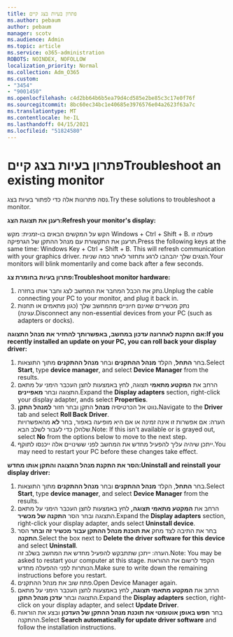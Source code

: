 ```yaml
---
title: פתרון בעיות בצג קיים
ms.author: pebaum
author: pebaum
manager: scotv
ms.audience: Admin
ms.topic: article
ms.service: o365-administration
ROBOTS: NOINDEX, NOFOLLOW
localization_priority: Normal
ms.collection: Adm_O365
ms.custom:
- "3454"
- "9001450"
ms.openlocfilehash: c4d2bb64b6b5ea79d4cd585e2be85c3c17e0f76f
ms.sourcegitcommit: 8bc60ec34bc1e40685e3976576e04a2623f63a7c
ms.translationtype: MT
ms.contentlocale: he-IL
ms.lasthandoff: 04/15/2021
ms.locfileid: "51824580"
---
```

# <a name="troubleshoot-an-existing-monitor"></a><span data-ttu-id="07828-102">פתרון בעיות בצג קיים</span><span class="sxs-lookup"><span data-stu-id="07828-102">Troubleshoot an existing monitor</span></span>

<span data-ttu-id="07828-103">נסה פתרונות אלה כדי לפתור בעיות בצג.</span><span class="sxs-lookup"><span data-stu-id="07828-103">Try these solutions to troubleshoot a monitor.</span></span> 

<span data-ttu-id="07828-104">**רענן את תצוגת הצג:**</span><span class="sxs-lookup"><span data-stu-id="07828-104">**Refresh your monitor's display:**</span></span>

<span data-ttu-id="07828-105">הקש על המקשים הבאים בו-זמנית: מקש Windows + Ctrl + Shift + B. פעולה זו תרענן את התקשורת עם מנהל ההתקן של הגרפיקה.</span><span class="sxs-lookup"><span data-stu-id="07828-105">Press the following keys at the same time: Windows Key  + Ctrl + Shift + B. This will refresh communication with your graphics driver.</span></span> <span data-ttu-id="07828-106">הצגים שלך יהבהבו לרגע ותחזור לאחר כמה שניות.</span><span class="sxs-lookup"><span data-stu-id="07828-106">Your monitors will blink momentarily and come back after a few seconds.</span></span>

<span data-ttu-id="07828-107">**פתרון בעיות בחומרת צג:**</span><span class="sxs-lookup"><span data-stu-id="07828-107">**Troubleshoot monitor hardware:**</span></span>

1. <span data-ttu-id="07828-108">נתק את הכבל המחבר את המחשב לצג וחבר אותו בחזרה.</span><span class="sxs-lookup"><span data-stu-id="07828-108">Unplug the cable connecting your PC to your monitor, and plug it back in.</span></span>
2. <span data-ttu-id="07828-109">נתק מכשירים שאינם חיוניים מהמחשב שלך (כגון מתאמים או תחנות עגינה).</span><span class="sxs-lookup"><span data-stu-id="07828-109">Disconnect any non-essential devices from your PC (such as adapters or docks).</span></span>

<span data-ttu-id="07828-110">**אם התקנת לאחרונה עדכון במחשב, באפשרותך להחזיר את מנהל התצוגה:**</span><span class="sxs-lookup"><span data-stu-id="07828-110">**If you recently installed an update on your PC, you can roll back your display driver:**</span></span>

1. <span data-ttu-id="07828-111">בחר **התחל**, הקלד **מנהל ההתקנים** ובחר **מנהל ההתקנים** מתוך התוצאות.</span><span class="sxs-lookup"><span data-stu-id="07828-111">Select **Start**, type **device manager**, and select **Device Manager** from the results.</span></span>
2. <span data-ttu-id="07828-112">הרחב את **המקטע מתאמי** תצוגה, לחץ באמצעות לחצן העכבר הימני על מתאם התצוגה ובחר **מאפיינים**.</span><span class="sxs-lookup"><span data-stu-id="07828-112">Expand the **Display adapters** section, right-click your display adapter, ands select **Properties**.</span></span>
3. <span data-ttu-id="07828-113">נווט אל הכרטיסיה **מנהל** התקן ובחר חזור **למנהל התקן.**</span><span class="sxs-lookup"><span data-stu-id="07828-113">Navigate to the **Driver** tab and select **Roll Back Driver**.</span></span> <br>
<span data-ttu-id="07828-114">הערה: אם אפשרות זו אינה זמינה או אם היא מופיעה באפור, בחר **לא** מהאפשרויות שלהלן כדי לעבור לשלב הבא.</span><span class="sxs-lookup"><span data-stu-id="07828-114">Note: If this isn't available or is grayed out, select **No** from the options below to move to the next step.</span></span>
4. <span data-ttu-id="07828-115">ייתכן שיהיה עליך להפעיל מחדש את המחשב לפני ששינויים אלה ייכנסו לתוקף.</span><span class="sxs-lookup"><span data-stu-id="07828-115">You may need to restart your PC before these changes take effect.</span></span>

<span data-ttu-id="07828-116">**הסר את התקנת מנהל התצוגה והתקן אותו מחדש:**</span><span class="sxs-lookup"><span data-stu-id="07828-116">**Uninstall and reinstall your display driver:**</span></span>

1. <span data-ttu-id="07828-117">בחר **התחל**, הקלד **מנהל ההתקנים** ובחר **מנהל ההתקנים** מתוך התוצאות.</span><span class="sxs-lookup"><span data-stu-id="07828-117">Select **Start**, type **device manager**, and select **Device Manager** from the results.</span></span>
2. <span data-ttu-id="07828-118">הרחב את **המקטע מתאמי תצוגה,** לחץ באמצעות לחצן העכבר הימני על מתאם התצוגה ובחר הסר **התקנה של מכשיר**.</span><span class="sxs-lookup"><span data-stu-id="07828-118">Expand the **Display adapters** section, right-click your display adapter, ands select **Uninstall device**.</span></span> 
3. <span data-ttu-id="07828-119">בחר את התיבה לצד מחק **את תוכנת מנהל ההתקן עבור מכשיר זה ובחר** הסר **התקנה**.</span><span class="sxs-lookup"><span data-stu-id="07828-119">Select the box next to **Delete the driver software for this device** and select **Uninstall**.</span></span><br>
<span data-ttu-id="07828-120">הערה: ייתכן שתתבקש להפעיל מחדש את המחשב בשלב זה.</span><span class="sxs-lookup"><span data-stu-id="07828-120">Note: You may be asked to restart your computer at this stage.</span></span> <span data-ttu-id="07828-121">הקפד לרשום את ההוראות הנותרות לפני ההפעלה מחדש.</span><span class="sxs-lookup"><span data-stu-id="07828-121">Make sure to write down the remaining instructions before you restart.</span></span>
4. <span data-ttu-id="07828-122">פתח שוב את מנהל ההתקנים.</span><span class="sxs-lookup"><span data-stu-id="07828-122">Open Device Manager again.</span></span>
5. <span data-ttu-id="07828-123">הרחב את **המקטע מתאמי תצוגה,** לחץ באמצעות לחצן העכבר הימני על מתאם התצוגה ובחר **עדכן מנהל התקן**.</span><span class="sxs-lookup"><span data-stu-id="07828-123">Expand the **Display adapters** section, right-click on your display adapter, and select **Update Driver**.</span></span>
6. <span data-ttu-id="07828-124">בחר **חפש באופן אוטומטי את תוכנת מנהל ההתקן של העדכון** ובצע את הוראות ההתקנה.</span><span class="sxs-lookup"><span data-stu-id="07828-124">Select **Search automatically for update driver software** and follow the installation instructions.</span></span>